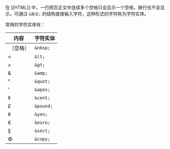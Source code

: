 在 [[HTML]] 中，一行网页正文中连续多个空格只会显示一个空格，换行也不会显示。可通过 `&英文;` 的结构直接输入字符，这种形式的字符称为字符实体。

常用的字符实体有：

| 内容           | 字符实体  |
| -------------- | --------- |
| &nbsp;（空格） | `&nbsp;`  |
| &lt;           | `&lt;`    |
| &gt;           | `&gt;`    |
| &amp;          | `&amp;`   |
| &quot;         | `&quot;`  |
| &apos;         | `&apos;`  |
| &cent;         | `&cent;`  |
| &pound;        | `&pound;` |
| &yen;          | `&yen;`   |
| &euro;         | `&euro;`  |
| &sect;         | `&sect;`  |
| &copy;         | `&copy;`  |
